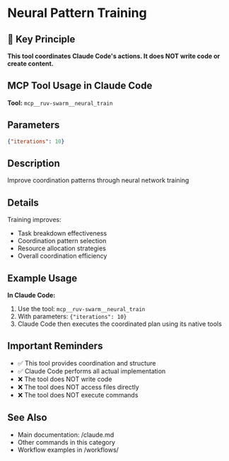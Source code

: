 # Neural Pattern Training

## 🎯 Key Principle
**This tool coordinates Claude Code's actions. It does NOT write code or create content.**

## MCP Tool Usage in Claude Code

**Tool:** `mcp__ruv-swarm__neural_train`

## Parameters
```json
{"iterations": 10}
```

## Description
Improve coordination patterns through neural network training

## Details
Training improves:
- Task breakdown effectiveness
- Coordination pattern selection
- Resource allocation strategies
- Overall coordination efficiency

## Example Usage

**In Claude Code:**
1. Use the tool: `mcp__ruv-swarm__neural_train`
2. With parameters: `{"iterations": 10}`
3. Claude Code then executes the coordinated plan using its native tools

## Important Reminders
- ✅ This tool provides coordination and structure
- ✅ Claude Code performs all actual implementation
- ❌ The tool does NOT write code
- ❌ The tool does NOT access files directly
- ❌ The tool does NOT execute commands

## See Also
- Main documentation: /claude.md
- Other commands in this category
- Workflow examples in /workflows/
